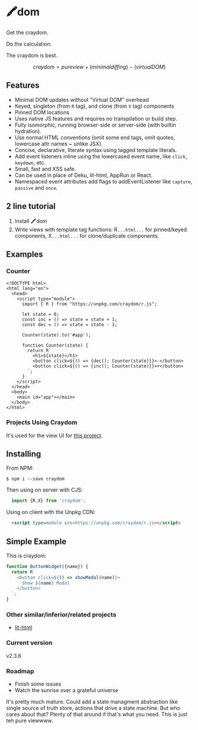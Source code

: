 # :crayon:dom

Get the craydom.

Do the calculation.

The craydom is best.

```math
craydom = pure view + (minimal diffing) - (virtual DOM)
```

## Features

- Minimal DOM updates without "Virtual DOM" overhead
- Keyed, singleton (from `R` tag), and clone (from `X` tag) components
- Pinned DOM locations
- Uses native JS features and requires no transpilation or build step.
- Fully isomorphic, running browser-side or server-side (with builtin hydration).
- Use normal HTML conventions (omit some end tags, omit quotes, lowercase attr names ~ unlike JSX).
- Concise, declarative, literate syntax using tagged template literals.
- Add event listeners inline using the lowercased event name, like `click`, `keydown`, etc.
- Small, fast and XSS safe. 
- Can be used in place of Deku, lit-html, AppRun or React.
- Namespaced event attributes add flags to addEventListener like `capture`, `passive` and `once`.

## 2 line tutorial

1. Install :crayon:dom
2. Write views with template tag functions: R`...html...` for pinned/keyed components, X`...html...` for clone/duplicate components.

## Examples

### Counter

```
<!DOCTYPE html>
<html lang="en">
  <head>
    <script type="module">
      import { R } from "https://unpkg.com/craydom/r.js";
      
      let state = 0;
      const inc = () => state = state + 1;
      const dec = () => state = state - 1;
      
      Counter(state).to('#app');

      function Counter(state) {
        return R`
          <h1>${state}</h1>
          <button click=${() => {dec(); Counter(state)}}>-</button>
          <button click=${() => {inc(); Counter(state)}}>+</button>
        `;
      }
    </script>
  </head>
  <body>
    <main id="app"></main>
  </body>
</html>
```

### Projects Using Craydom

It's used for the view UI for [this project](https://github.com/dosyago/supreme-architect). 

## Installing

From NPM:

```shell
$ npm i --save craydom
```

Then using on server with CJS:

```JavaScript
  import {R,X} from 'craydom';
```

Using on client with the Unpkg CDN:

```HTML
  <script type=module src=https://unpkg.com/craydom/r.js></script>
```

## Simple Example

This is craydom:

```JavaScript
function ButtonWidget({name}) {
  return R`
    <button click=${() => showModal(name)}>
      Show ${name} Modal
    </button>
  `;
}
```

### Other similar/inferior/related projects

- [lit-html](https://github.com/Polymer/lit-html)

### Current version

v2.3.6

### Roadmap

- Finish some issues
- Watch the sunrise over a grateful universe

It's pretty much mature. Could add a state managment abstraction like single source of truth store, actions that drive a state machine. But who cares about that? Plenty of that around if that's what you need. This is just teh pure viewwww.
